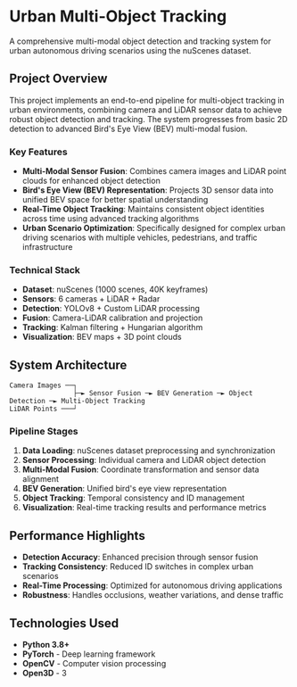 # Urban Multi-Object Tracking

A comprehensive multi-modal object detection and tracking system for urban autonomous driving scenarios using the nuScenes dataset.

## Project Overview

This project implements an end-to-end pipeline for multi-object tracking in urban environments, combining camera and LiDAR sensor data to achieve robust object detection and tracking. The system progresses from basic 2D detection to advanced Bird's Eye View (BEV) multi-modal fusion.

### Key Features

- **Multi-Modal Sensor Fusion**: Combines camera images and LiDAR point clouds for enhanced object detection
- **Bird's Eye View (BEV) Representation**: Projects 3D sensor data into unified BEV space for better spatial understanding
- **Real-Time Object Tracking**: Maintains consistent object identities across time using advanced tracking algorithms
- **Urban Scenario Optimization**: Specifically designed for complex urban driving scenarios with multiple vehicles, pedestrians, and traffic infrastructure

### Technical Stack

- **Dataset**: nuScenes (1000 scenes, 40K keyframes)
- **Sensors**: 6 cameras + LiDAR + Radar
- **Detection**: YOLOv8 + Custom LiDAR processing
- **Fusion**: Camera-LiDAR calibration and projection
- **Tracking**: Kalman filtering + Hungarian algorithm
- **Visualization**: BEV maps + 3D point clouds

## System Architecture

```
Camera Images ──┐
                ├─► Sensor Fusion ─► BEV Generation ─► Object Detection ─► Multi-Object Tracking
LiDAR Points ───┘
```

### Pipeline Stages

1. **Data Loading**: nuScenes dataset preprocessing and synchronization
2. **Sensor Processing**: Individual camera and LiDAR object detection
3. **Multi-Modal Fusion**: Coordinate transformation and sensor data alignment  
4. **BEV Generation**: Unified bird's eye view representation
5. **Object Tracking**: Temporal consistency and ID management
6. **Visualization**: Real-time tracking results and performance metrics

## Performance Highlights

- **Detection Accuracy**: Enhanced precision through sensor fusion
- **Tracking Consistency**: Reduced ID switches in complex urban scenarios
- **Real-Time Processing**: Optimized for autonomous driving applications
- **Robustness**: Handles occlusions, weather variations, and dense traffic

## Technologies Used

- **Python 3.8+**
- **PyTorch** - Deep learning framework
- **OpenCV** - Computer vision processing
- **Open3D** - 3
